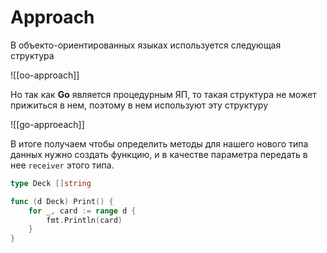 # Approach

В объекто-ориентированных языках используется следующая структура

![[oo-approach]]

Но так как **Go** является процедурным ЯП, то такая структура не может прижиться в нем, поэтому в нем используют эту структуру

![[go-approeach]]

В итоге получаем чтобы определить методы для нашего нового типа данных нужно создать функцию, и в качестве параметра передать в нее `receiver` этого типа.

```go
type Deck []string

func (d Deck) Print() {
	for _, card := range d {
		fmt.Println(card)
	}
}
```